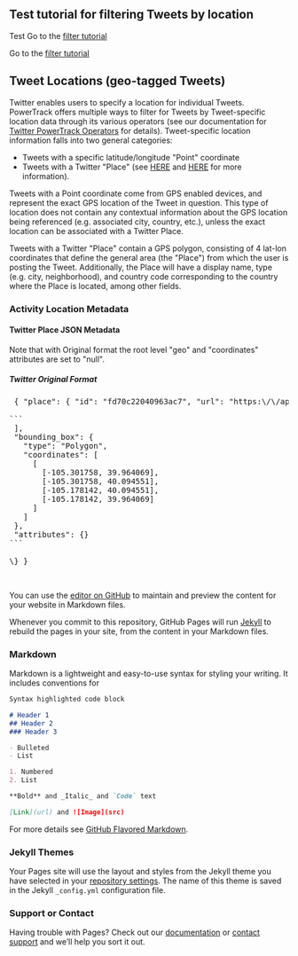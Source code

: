 Test tutorial for filtering Tweets by location
----------------------------------------------

Test Go to the [filter tutorial](/filtering-twitter-by-location)

Go to the [filter tutorial](/filtering-twitter-by-location.html)

Tweet Locations (geo-tagged Tweets)<a id='ActivityLocation' class="tall">&nbsp;</a>
-----------------------------------------------------------------------------------

Twitter enables users to specify a location for individual Tweets. PowerTrack offers multiple ways to filter for Tweets by Tweet-specific location data through its various operators (see our documentation for [Twitter PowerTrack Operators](/sources/twitter/powertrack_operators.html) for details). Tweet-specific location information falls into two general categories:

-	Tweets with a specific latitude/longitude "Point" coordinate
-	Tweets with a Twitter "Place" (see [HERE](https://blog.twitter.com/2010/twitter-places-more-context-your-tweets) and [HERE](https://dev.twitter.com/docs/platform-objects/places) for more information).

Tweets with a Point coordinate come from GPS enabled devices, and represent the exact GPS location of the Tweet in question. This type of location does not contain any contextual information about the GPS location being referenced (e.g. associated city, country, etc.), unless the exact location can be associated with a Twitter Place.

Tweets with a Twitter "Place" contain a GPS polygon, consisting of 4 lat-lon coordinates that define the general area (the "Place") from which the user is posting the Tweet. Additionally, the Place will have a display name, type (e.g. city, neighborhood), and country code corresponding to the country where the Place is located, among other fields.

### Activity Location Metadata<a id='ActivityLocationPayloads' class="tall">&nbsp;</a>

#### Twitter Place JSON Metadata

Note that with Original format the root level "geo" and "coordinates" attributes are set to "null".

##### Twitter Original Format

<pre> { "place": { "id": "fd70c22040963ac7", "url": "https:\/\/api.twitter.com\/1.1\/geo\/id\/fd70c22040963ac7.json", "place_type": "city", "name": "Boulder", "full_name": "Boulder, CO", "country_code": "US", "country": "United States", "contained_within": \[

```
 ],
 "bounding_box": {
   "type": "Polygon",
   "coordinates": [
     [
       [-105.301758, 39.964069],
       [-105.301758, 40.094551],
       [-105.178142, 40.094551],
       [-105.178142, 39.964069]
     ]
   ]
 },
 "attributes": {}
```

\} }</pre><br />

You can use the [editor on GitHub](https://github.com/EmilySheehan/happycamper.github.io/edit/gh-pages/index.md) to maintain and preview the content for your website in Markdown files.

Whenever you commit to this repository, GitHub Pages will run [Jekyll](https://jekyllrb.com/) to rebuild the pages in your site, from the content in your Markdown files.

### Markdown

Markdown is a lightweight and easy-to-use syntax for styling your writing. It includes conventions for

```markdown
Syntax highlighted code block

# Header 1
## Header 2
### Header 3

- Bulleted
- List

1. Numbered
2. List

**Bold** and _Italic_ and `Code` text

[Link](url) and ![Image](src)
```

For more details see [GitHub Flavored Markdown](https://guides.github.com/features/mastering-markdown/).

### Jekyll Themes

Your Pages site will use the layout and styles from the Jekyll theme you have selected in your [repository settings](https://github.com/EmilySheehan/happycamper.github.io/settings). The name of this theme is saved in the Jekyll `_config.yml` configuration file.

### Support or Contact

Having trouble with Pages? Check out our [documentation](https://docs.github.com/categories/github-pages-basics/) or [contact support](https://github.com/contact) and we’ll help you sort it out.
